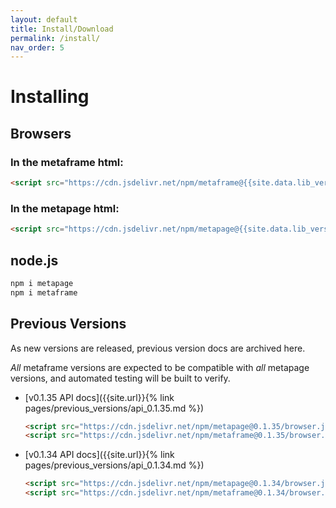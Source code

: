 ```yaml
---
layout: default
title: Install/Download
permalink: /install/
nav_order: 5
---
```


# Installing

## Browsers

### In the metaframe html:

```html
<script src="https://cdn.jsdelivr.net/npm/metaframe@{{site.data.lib_versions.metaframe}}/browser.js"></script>
```

### In the metapage html:

```html
<script src="https://cdn.jsdelivr.net/npm/metapage@{{site.data.lib_versions.metapage}}/browser.js"></script>
```

## node.js

```bash
npm i metapage
npm i metaframe
```

## Previous Versions

As new versions are released, previous version docs are archived here.

*All* metaframe versions are expected to be compatible with *all* metapage versions, and automated testing will be built to verify.

- [v0.1.35 API docs]({{site.url}}{% link pages/previous_versions/api_0.1.35.md %})
    ```html
    <script src="https://cdn.jsdelivr.net/npm/metapage@0.1.35/browser.js"></script>
    <script src="https://cdn.jsdelivr.net/npm/metaframe@0.1.35/browser.js"></script>
    ```

 - [v0.1.34 API docs]({{site.url}}{% link pages/previous_versions/api_0.1.34.md %})
    ```html
    <script src="https://cdn.jsdelivr.net/npm/metapage@0.1.34/browser.js"></script>
    <script src="https://cdn.jsdelivr.net/npm/metaframe@0.1.34/browser.js"></script>
    ```
